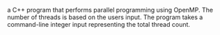 a C++ program that performs parallel programming using OpenMP. The number of threads is based on the users input. 
The program takes a command-line integer input representing the total thread count.

